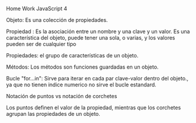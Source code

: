 Home Work JavaScript 4

Objeto: Es una colección de propiedades. 

Propiedad : Es la asociación entre un nombre y una clave y un valor. Es una característica del objeto, puede tener una sola, o varias, y los valores pueden ser de cualquier tipo

Propiedades: el grupo de características de un objeto.

Métodos: Los métodos son funciones guardadas en un objeto.

Bucle "for…in": Sirve para iterar en cada par clave-valor dentro del objeto., ya que no tienen indice numerico no sirve el  bucle estandard.


Notación de puntos vs notación de corchetes

Los puntos definen el valor de la propiedad, mientras que los corchetes agrupan las propiedades de un objeto.